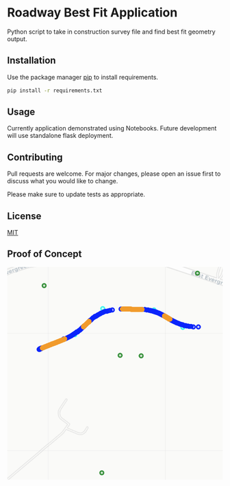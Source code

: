 # Roadway Best Fit Application

Python script to take in construction survey file and find best fit geometry output.
## Installation

Use the package manager [pip](https://pip.pypa.io/en/stable/) to install requirements.

```bash
pip install -r requirements.txt
```

## Usage

Currently application demonstrated using Notebooks. Future development will use standalone flask deployment.


## Contributing
Pull requests are welcome. For major changes, please open an issue first to discuss what you would like to change.

Please make sure to update tests as appropriate.

## License
[MIT](https://choosealicense.com/licenses/mit/)

## Proof of Concept

![alt text](
https://github.com/Connor-Tluck/Roadway_Best_Fit_Application/blob/master/Screen%20Shot%202020-11-11%20at%2011.23.09%20PM.png?raw=true)




